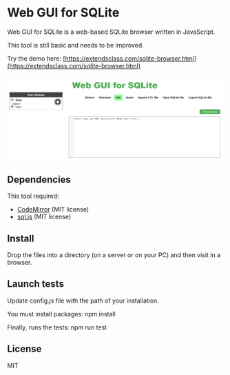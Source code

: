 # Web GUI for SQLite 

Web GUI for SQLite is a web-based SQLite browser written in JavaScript.

This tool is still basic and needs to be improved.

Try the demo here: [https://extendsclass.com/sqlite-browser.html](https://extendsclass.com/sqlite-browser.html)

![alt text](./image/preview.png "Preview")

## Dependencies 

This tool required:
 * [CodeMirror](https://github.com/codemirror/CodeMirror) (MIT license)
 * [sql.js](https://github.com/kripken/sql.js/) (MIT license)

## Install

Drop the files into a directory (on a server or on your PC) and then visit in a browser. 

## Launch tests

Update config.js file with the path of your installation.

You must install packages:
npm install

Finally, runs the tests:
npm run test

## License

MIT
